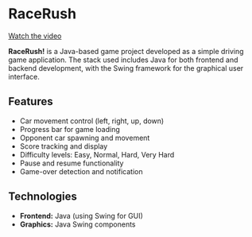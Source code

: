 # RaceRush

[Watch the video](https://github.com/jerin-priya/RaceRush/tree/main/Project%20Images)


**RaceRush!** is a Java-based game project developed as a simple driving game application. The stack used includes Java for both frontend and backend development, with the Swing framework for the graphical user interface.

## Features
- Car movement control (left, right, up, down)
- Progress bar for game loading
- Opponent car spawning and movement
- Score tracking and display
- Difficulty levels: Easy, Normal, Hard, Very Hard
- Pause and resume functionality
- Game-over detection and notification

## Technologies
- **Frontend:** Java (using Swing for GUI)
- **Graphics:** Java Swing components

